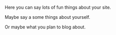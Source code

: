 Here you can say lots of fun things about your site.

Maybe say a some things about yourself.


Or maybe what you plan to blog about.
